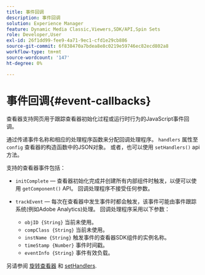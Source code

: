 ```yaml
---
title: 事件回调
description: 事件回调
solution: Experience Manager
feature: Dynamic Media Classic,Viewers,SDK/API,Spin Sets
role: Developer,User
exl-id: 26f1dd99-fee9-4a71-9ec1-cfd1e29cb886
source-git-commit: 6f838470a7bdea8e8c0219e59746ec82ecd802a8
workflow-type: tm+mt
source-wordcount: '147'
ht-degree: 0%

---
```


# 事件回调{#event-callbacks}

查看器支持网页用于跟踪查看器初始化过程或运行时行为的JavaScript事件回调。

通过传递事件名称和相应的处理程序函数来分配回调处理程序。 `handlers` 属性至 `config` 查看器的构造函数中的JSON对象。 或者，也可以使用 `setHandlers()` api方法。

支持的查看器事件包括：

* `initComplete`  — 查看器初始化完成并创建所有内部组件时触发，以便可以使用 `getComponent()` API。 回调处理程序不接受任何参数。

* `trackEvent`  — 每次在查看器中发生事件时都会触发，该事件可能由事件跟踪系统(例如Adobe Analytics)处理。 回调处理程序采用以下参数：

   * `objID {String}` 当前未使用。
   * `compClass {String}` 当前未使用。
   * `instName {String}` 触发事件的查看器SDK组件的实例名称。
   * `timeStamp {Number}` 事件时间戳。
   * `eventInfo {String}` 事件有效负载。

另请参阅 [旋转查看器](../../c-html5-s7-aem-asset-viewers/c-html5-spin-viewer-about/c-html5-spin-viewer-javascriptapiref/r-html5-spin-viewer-javascriptapiref-spinviewer.md#reference-59b70dd7b58c43059bd85e3295441195) 和 [setHandlers](../../c-html5-s7-aem-asset-viewers/c-html5-spin-viewer-about/c-html5-spin-viewer-javascriptapiref/r-html5-spin-viewer-javascriptapiref-sethandlers.md#reference-d2223794fb45440094e9fdb5e9b73bef).
